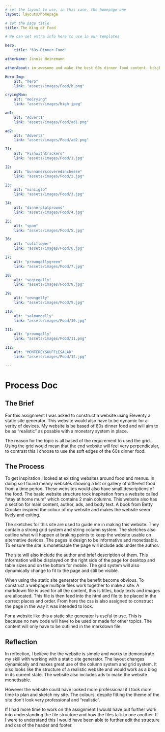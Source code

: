 ```yaml
---
# set the layout to use, in this case, the homepage one
layout: layouts/homepage

# set the page title
title: The King of Food

# We can set extra info here to use in our templates

hero:
    title: "60s Dinner Food"

atherName: Jannis Heinzmann

atherAbout: im awesome and make the best 60s dinner food content. bdsjkhfjk shdfkjhskjhfdkjshfjkdsh fkjdshfkjhds kjfhskjdhfjkdshf kjdshfkjhs dkjfhdskhf dskhf kdjs k jds hfkjdsh fkdsh fkhdskjfh dskjfhdsjkhf dksjhfj kdshk jfds hfkhds kjfh dsk jhkds

Hero-Img:
    alt: "hero"
    link: "assets/images/Food/h.png"

cryingMan:
    alt: "meCrying"
    link: "assets/images/high.jpeg"

ad1:
    alt: "Advert1"
    link: "assets/images/Food/ad1.png"

ad2:
    alt: "Advert2"
    link: "assets/images/Food/ad2.png"

I1:
    alt: "FishwithCrackers"
    link: "assets/images/Food/1.jpg"

I2:
    alt: "bunnanerscoveredincheese"
    link: "assets/images/Food/2.jpg"

I3:
    alt: "miniiglo"
    link: "assets/images/Food/3.jpg"

I4:
    alt: "dinnerplatprowns"
    link: "assets/images/Food/4.jpg"

I5:
    alt: "spam"
    link: "assets/images/Food/5.jpg"

I6:
    alt: "coliflower"
    link: "assets/images/Food/6.jpg"

I7:
    alt: "prowngellygreen"
    link: "assets/images/Food/7.jpg"

I8:
    alt: "vegiegelly"
    link: "assets/images/Food/8.jpg"

I9:
    alt: "cowngelly"
    link: "assets/images/Food/9.jpg"

I10:
    alt: "salmangelly"
    link: "assets/images/Food/10.jpg"

I11:
    alt: "prowngelly"
    link: "assets/images/Food/11.png"

I12:
    alt: "MONTEREYSOUFFLESALAD"
    link: "assets/images/Food/12.jpg"

---
```


# Process Doc



## The Brief
For this assignment I was asked to construct a website using Eleventy a static site generator. This website would also have to be dynamic for a verity of devices. My website is be based of 60s dinner food and will aim to be as “realistic” as posable with a monetary system in place.

The reason for the topic is all based of the requirement to used the grid. Using the grid would mean that the end website will feel very perpendicular, to contrast this I choose to use the soft edges of the 60s dinner food. 


## The Process
To get inspiration I looked at existing websites around food and menus. In doing so I found meany websites showing a list or gallery of different food from a time period. These websites would also have small descriptions of the food. The basic website structure took inspiration from a website called “stay at home mum” which contains 2 main columns. This website also has a section for main content, author, ads, and body text. A book from Betty Crocker inspired the colour of my website and makes the website seem lively and exiting. 

The sketches for this site are used to guide me in making this website. They contain a strong grid system and string column system. The sketches also outline what will happen at braking points to keep the website usable on alternative devices. The pages is design to be informative and monetisable. To ensure the site is monetisable the page will include ads under the author.

The site will also include the author and brief description of them. This information will be displayed on the right side of the page for desktop and table sizes and on the bottom for mobile. The grid system will also dynamically change to fit to the page and still be visible.

When using the static site generator the benefit become obvious. To construct a webpage multiple files work together to make a site. A markdown file is used for all the content, this is titles, body texts and images are allocated. This file is then feed into the html and file to be placed in the correct places and order. From here the css is also assigned to construct the page in the way it was intended to look. 

For a website like this a static site generator is useful to use. This is because no new code will have to be used or made for other topics. The content will only have to be outlined in the markdown file. 

## Reflection
In reflection, I believe the the website is simple and works to demonstrate my skill with working with a static site generator. The layout changes dynamically and makes great use of the column system and grid system. It also looks like the structure of a realistic website and would work as a blog in its current state. The website also includes ads to make the website monetisable.

However the website could have looked more professional if I took more time to plan and sketch my site. The colours, despite fitting the theme of the site don't look very professional and “realistic”.

If I had more time to work on the assignment I would have put further work into understanding the file structure and how the files talk to one another. If I were to understand this I would have been able to further edit the structure and css of the header and footer. 